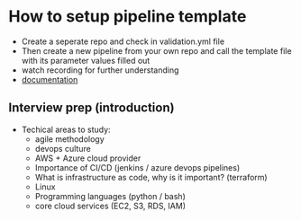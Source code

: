 # How to setup pipeline template
- Create a seperate repo and check in validation.yml file
- Then create a new pipeline from your own repo and call the template file with its parameter values filled out
- watch recording for further understanding
- [documentation](https://learn.microsoft.com/en-us/azure/devops/pipelines/process/templates?view=azure-devops)

## Interview prep (introduction)
- Techical areas to study:
  - agile methodology 
  - devops culture
  - AWS + Azure cloud provider
  - Importance of CI/CD (jenkins / azure devops pipelines)
  - What is infrastructure as code, why is it important? (terraform)
  - Linux
  - Programming languages (python / bash)
  - core cloud services (EC2, S3, RDS, IAM)
  
